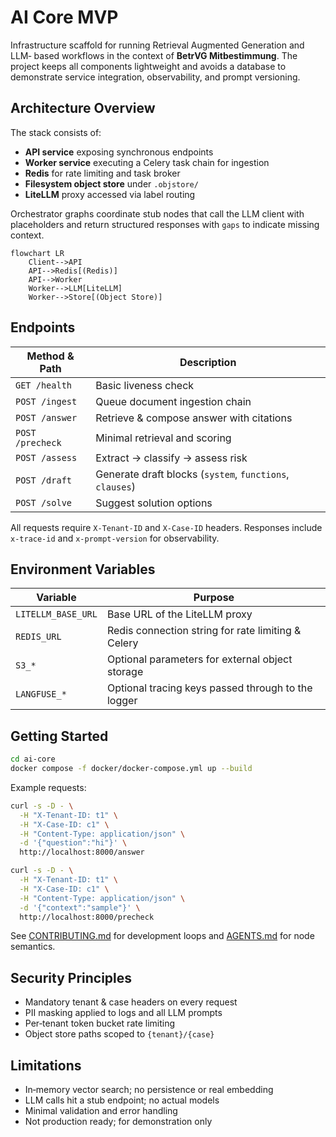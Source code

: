 # AI Core MVP

Infrastructure scaffold for running Retrieval Augmented Generation and LLM‑
based workflows in the context of **BetrVG Mitbestimmung**. The project keeps
all components lightweight and avoids a database to demonstrate service
integration, observability, and prompt versioning.

## Architecture Overview

The stack consists of:

- **API service** exposing synchronous endpoints
- **Worker service** executing a Celery task chain for ingestion
- **Redis** for rate limiting and task broker
- **Filesystem object store** under `.objstore/`
- **LiteLLM** proxy accessed via label routing

Orchestrator graphs coordinate stub nodes that call the LLM client with
placeholders and return structured responses with `gaps` to indicate missing
context.

```mermaid
flowchart LR
    Client-->API
    API-->Redis[(Redis)]
    API-->Worker
    Worker-->LLM[LiteLLM]
    Worker-->Store[(Object Store)]
```

## Endpoints

| Method & Path | Description |
| --- | --- |
| `GET /health` | Basic liveness check |
| `POST /ingest` | Queue document ingestion chain |
| `POST /answer` | Retrieve & compose answer with citations |
| `POST /precheck` | Minimal retrieval and scoring |
| `POST /assess` | Extract → classify → assess risk |
| `POST /draft` | Generate draft blocks (`system`, `functions`, `clauses`) |
| `POST /solve` | Suggest solution options |

All requests require `X-Tenant-ID` and `X-Case-ID` headers. Responses include
`x-trace-id` and `x-prompt-version` for observability.

## Environment Variables

| Variable | Purpose |
| --- | --- |
| `LITELLM_BASE_URL` | Base URL of the LiteLLM proxy |
| `REDIS_URL` | Redis connection string for rate limiting & Celery |
| `S3_*` | Optional parameters for external object storage |
| `LANGFUSE_*` | Optional tracing keys passed through to the logger |

## Getting Started

```bash
cd ai-core
docker compose -f docker/docker-compose.yml up --build
```

Example requests:

```bash
curl -s -D - \
  -H "X-Tenant-ID: t1" \
  -H "X-Case-ID: c1" \
  -H "Content-Type: application/json" \
  -d '{"question":"hi"}' \
  http://localhost:8000/answer

curl -s -D - \
  -H "X-Tenant-ID: t1" \
  -H "X-Case-ID: c1" \
  -H "Content-Type: application/json" \
  -d '{"context":"sample"}' \
  http://localhost:8000/precheck
```

See [CONTRIBUTING.md](CONTRIBUTING.md) for development loops and
[AGENTS.md](AGENTS.md) for node semantics.

## Security Principles

- Mandatory tenant & case headers on every request
- PII masking applied to logs and all LLM prompts
- Per‑tenant token bucket rate limiting
- Object store paths scoped to `{tenant}/{case}`

## Limitations

- In‑memory vector search; no persistence or real embedding
- LLM calls hit a stub endpoint; no actual models
- Minimal validation and error handling
- Not production ready; for demonstration only

